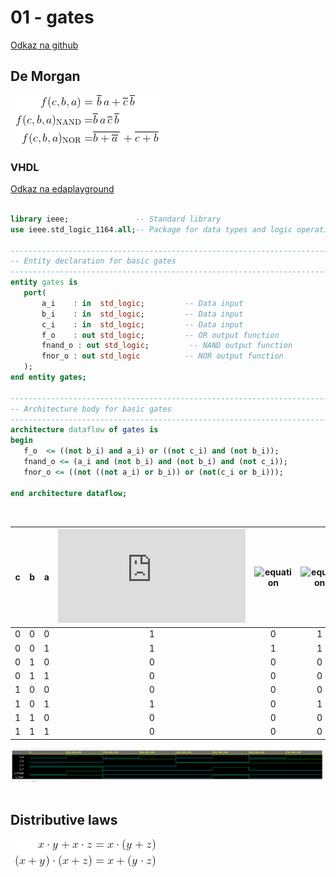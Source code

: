 # 01 - gates
[Odkaz na github](https://github.com/xmarak02/Digital-electronics-1)
## De Morgan
   &nbsp;
![rovnice](rovnice.gif)
      &nbsp;
### VHDL
[Odkaz na edaplayground](https://www.edaplayground.com/x/W463)

 ```vhdl

library ieee;               -- Standard library
use ieee.std_logic_1164.all;-- Package for data types and logic operations

------------------------------------------------------------------------
-- Entity declaration for basic gates
------------------------------------------------------------------------
entity gates is
    port(
        a_i    : in  std_logic;         -- Data input
        b_i    : in  std_logic;         -- Data input
        c_i	   : in  std_logic;			-- Data input
        f_o    : out std_logic;         -- OR output function
        fnand_o : out std_logic;         -- NAND output function
        fnor_o : out std_logic          -- NOR output function
    );
end entity gates;

------------------------------------------------------------------------
-- Architecture body for basic gates
------------------------------------------------------------------------
architecture dataflow of gates is
begin
    f_o  <= ((not b_i) and a_i) or ((not c_i) and (not b_i));
    fnand_o <= (a_i and (not b_i) and (not b_i) and (not c_i));
    fnor_o <= ((not ((not a_i) or b_i)) or (not(c_i or b_i)));

end architecture dataflow;

 ```
  
  
   
 
   &nbsp;

   | **c** | **b** |**a** | ![equation](https://latex.codecogs.com/gif.latex?f) | ![equation](http://latex.codecogs.com/svg.latex?f(c,b,a)_{\textup{NAND}}) | ![equation](http://latex.codecogs.com/svg.latex?f(c,b,a)_{\textup{NOR}}) |
   | :-: | :-: | :-: | :-: | :-: | :-: |
   | 0 | 0 | 0 | 1 | 0 | 1 |
   | 0 | 0 | 1 | 1 | 1 | 1 |
   | 0 | 1 | 0 | 0 | 0 | 0 |
   | 0 | 1 | 1 | 0 | 0 | 0 |
   | 1 | 0 | 0 | 0 | 0 | 0 |
   | 1 | 0 | 1 | 1 | 0 | 1 |
   | 1 | 1 | 0 | 0 | 0 | 0 |
   | 1 | 1 | 1 | 0 | 0 | 0 |
   
   
   

 ![signals1](signals1.PNG)
&nbsp;
&nbsp;
## Distributive laws
   &nbsp;
 ![rov](distributives.png)
   



   
